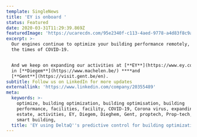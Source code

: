 ```yaml
---
template: SingleNews
title: 'EY is onboard '
status: Featured
date: 2020-03-31T11:29:39.869Z
featuredImage: 'https://ucarecdn.com/95e2340f-c113-4aed-9778-a4d83f8c9a0c/'
excerpt: >-
  Our engines continue to optimize your building performance remotely, also in
  the times of COVID-19.


  And we keep on expanding our activities at [**EY**](https://www.ey.com/en_be)
  in [**Diegem**](https://www.machelen.be/) ****and
  [**Gent**](https://visit.gent.be/en).
subtitle: Follow us on LinkedIn for more updates
externallink: 'https://www.linkedin.com/company/20355489'
meta:
  keywords: >-
    optimize, building optimization, building optimisation, building
    performance, facilities, facility, COVID-19, Corona virus, expanding, real
    estate, activities, EY, Diegem, Dieghem, Gent, proptech, Prop-tech, DeltaQ,
    smart building,
  title: 'EY using DeltaQ''s predictive control for building optimization '
---
```



